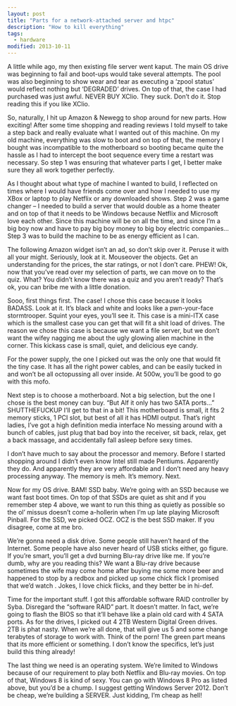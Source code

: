 ```yaml
---
layout: post
title: "Parts for a network-attached server and htpc"
description: "How to kill everything"
tags: 
  - hardware
modified: 2013-10-11
---
```


A little while ago, my then existing file server went kaput. The main OS drive was beginning to fail and boot-ups would take several attempts. The pool was also beginning to show wear and tear as executing a ‘zpool status’ would reflect nothing but ‘DEGRADED’ drives. On top of that, the case I had purchased was just awful. NEVER BUY XClio. They suck. Don’t do it. Stop reading this if you like XClio.

So, naturally, I hit up Amazon & Newegg to shop around for new parts. How exciting! After some time shopping and reading reviews I told myself to take a step back and really evaluate what I wanted out of this machine. On my old machine, everything was slow to boot and on top of that, the memory I bought was incompatible to the motherboard so booting became quite the hassle as I had to intercept the boot sequence every time a restart was necessary. So step 1 was ensuring that whatever parts I get, I better make sure they all work together perfectly.

As I thought about what type of machine I wanted to build, I reflected on times where I would have friends come over and how I needed to use my XBox or laptop to play Netflix or any downloaded shows. Step 2 was a game changer – I needed to build a server that would double as a home theater and on top of that it needs to be Windows because Netflix and Microsoft love each other. Since this machine will be on all the time, and since I’m a big boy now and have to pay big boy money to big boy electric companies… Step 3 was to build the machine to be as energy efficient as I can.

The following Amazon widget isn’t an ad, so don’t skip over it. Peruse it with all your might. Seriously, look at it. Mouseover the objects. Get an understanding for the prices, the star ratings, or not I don’t care.
PHEW! Ok, now that you’ve read over my selection of parts, we can move on to the quiz. What? You didn’t know there was a quiz and you aren’t ready? That’s ok, you can bribe me with a little donation.

Sooo, first things first. The case! I chose this case because it looks BADASS. Look at it. It’s black and white and looks like a pwn-your-face stormtrooper. Squint your eyes, you’ll see it. This case is a mini-ITX case which is the smallest case you can get that will fit a shit load of drives. The reason we chose this case is because we want a file server, but we don’t want the wifey nagging me about the ugly glowing alien machine in the corner. This kickass case is small, quiet, and delicious eye candy.

For the power supply, the one I picked out was the only one that would fit the tiny case. It has all the right power cables, and can be easily tucked in and won’t be all octopussing all over inside. At 500w, you’ll be good to go with this mofo.

Next step is to choose a motherboard. Not a big selection, but the one I chose is the best money can buy. “But Alf it only has two SATA ports…” SHUTTHEFUCKUP I’ll get to that in a bit! This motherboard is small, it fits 2 memory sticks, 1 PCI slot, but best of all it has HDMI output. That’s right ladies, I’ve got a high definition media interface No messing around with a bunch of cables, just plug that bad boy into the receiver, sit back, relax, get a back massage, and accidentally fall asleep before sexy times.

I don’t have much to say about the processor and memory. Before I started shopping around I didn’t even know Intel still made Pentiums. Apparently they do. And apparently they are very affordable and I don’t need any heavy processing anyway. The memory is meh. It’s memory. Next.

Now for my OS drive. BAM! SSD baby. We’re going with an SSD because we want fast boot times. On top of that SSDs are quiet as shit and if you remember step 4 above, we want to run this thing as quietly as possible so the ol’ missus doesn’t come a-hollerin when I’m up late playing Microsoft Pinball. For the SSD, we picked OCZ. OCZ is the best SSD maker. If you disagree, come at me bro.

We’re gonna need a disk drive. Some people still haven’t heard of the Internet. Some people have also never heard of USB sticks either, go figure. If you’re smart, you’ll get a dvd burning Blu-ray drive like me. If you’re dumb, why are you reading this? We want a Blu-ray drive because sometimes the wife may come home after buying me some more beer and happened to stop by a redbox and picked up some chick flick I promised that we’d watch . Jokes, I love chick flicks, and they better be in hi-def.

Time for the important stuff. I got this affordable software RAID controller by Syba. Disregard the “software RAID” part. It doesn’t matter. In fact, we’re going to flash the BIOS so that it’ll behave like a plain old card with 4 SATA ports. As for the drives, I picked out 4 2TB Western Digital Green drives. 2TB is phat nasty. When we’re all done, that will give us 5 and some change terabytes of storage to work with. Think of the porn! The green part means that its more efficient or something. I don’t know the specifics, let’s just build this thing already!

The last thing we need is an operating system. We’re limited to Windows because of our requirement to play both Netflix and Blu-ray movies. On top of that, Windows 8 is kind of sexy. You can go with Windows 8 Pro as listed above, but you’d be a chump. I suggest getting Windows Server 2012. Don’t be cheap, we’re building a SERVER. Just kidding, I’m cheap as hell!